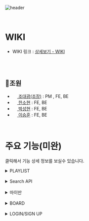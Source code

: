 ![header](https://capsule-render.vercel.app/api?type=rect&color=0:FF3399,100:8b00ff&text=LTM&fontAlignY=45&fontSize=80&height=200&animation=blinking&desc=나만의%20플레이리스트를%20공유하는%20커뮤니티&descAlignY=70)

<br>

# WIKI

* WIKI 링크 : [상세보기 - WIKI](https://github.com/Daegwang-Cho/Project-LTM/wiki)

<br>

<br>

## 👫조원
* [<img src="https://user-images.githubusercontent.com/121784780/227198588-b3a24c2f-1ee4-4872-92cf-1d3ef8caef8f.svg" style="width:15px;">
조대광(조장)](https://github.com/Daegwang-Cho) : PM , FE, BE
* [<img src="https://user-images.githubusercontent.com/121784780/227198588-b3a24c2f-1ee4-4872-92cf-1d3ef8caef8f.svg" style="width:15px;"> 한소현](https://github.com/sohyunHAN) : FE, BE
* [<img src="https://user-images.githubusercontent.com/121784780/227198588-b3a24c2f-1ee4-4872-92cf-1d3ef8caef8f.svg" style="width:15px;"> 박성현](https://github.com/scars97) : FE, BE
* [<img src="https://user-images.githubusercontent.com/121784780/227198588-b3a24c2f-1ee4-4872-92cf-1d3ef8caef8f.svg" style="width:15px;"> 이승훈](https://github.com/1eeseunghun) : FE, BE

<br>

# 주요 기능(미완)
클릭해서 기능 상세 정보를 보실수 있습니다.
<br>
<details>
<summary>PLAYLIST</summary>
<div markdown="1">

* 플리 메인페이지

* 플리 상세페이지

* 플리 만드는 모달창

* 위시/마이 

</div>
</details>
<br>
<details>
<summary>Search API</summary>
<div markdown="1">

* 노래 검색 검색/결과 창

* 노래 넣는 화면

* 결과 확인
</div>
</details>
<br>
<details>
<summary>마이만</summary>
<div markdown="1">

* 위시 / 마이 화면 

* 수정(마이) / 삭제(둘다)

</div>
</details>
<br>
<details>
<summary>BOARD</summary>
<div markdown="1">

* 글 CRUD

* 댓글 CRUD

* 검색

* 추천 , 조회수

</div>
</details>
<br>
<details>
<summary>LOGIN/SIGN UP</summary>
<div markdown="1">

* 도입 물결

* 모달 로그인 (유효성

* 회원가입 (유효성

</div>
</details>
